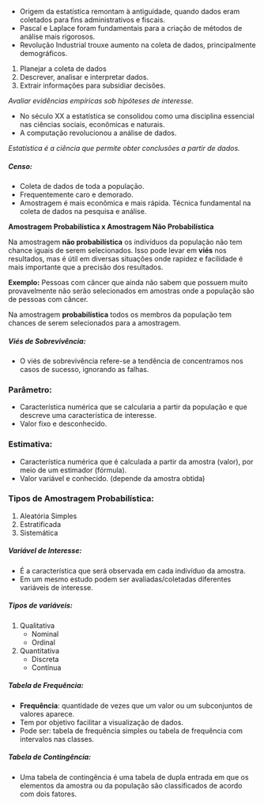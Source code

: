 - Origem da estatística remontam à antiguidade, quando dados eram coletados para fins administrativos e fiscais.
- Pascal e Laplace foram fundamentais para a criação de métodos de análise mais rigorosos. 
- Revolução Industrial trouxe aumento na coleta de dados, principalmente demográficos. 

1. Planejar a coleta de dados
2. Descrever, analisar e interpretar dados.
3. Extrair informações para subsidiar decisões.

_Avaliar evidências empíricas sob hipóteses de interesse._

- No século XX a estatística se consolidou como uma disciplina essencial nas ciências sociais, econômicas e naturais.
- A computação revolucionou a análise de dados.

_Estatística é a ciência que permite obter conclusões a partir de dados._

##### Censo:
- Coleta de dados de toda a população.
- Frequentemente caro e demorado.
- Amostragem é mais econômica e mais rápida. Técnica fundamental na coleta de dados na pesquisa e análise.

**Amostragem Probabilística x Amostragem Não Probabilística**

Na amostragem **não probabilística** os indivíduos da população não tem chance iguais de serem selecionados. Isso pode levar em **viés** nos resultados, mas é útil em diversas situações onde rapidez e facilidade é mais importante que a precisão dos resultados.

**Exemplo:** Pessoas com câncer que ainda não sabem que possuem muito provavelmente não serão selecionados em amostras onde a população são de pessoas com câncer.

Na amostragem **probabilística** todos os membros da população tem chances de serem selecionados para a amostragem.

##### Viés de Sobrevivência:
- O viés de sobrevivência refere-se a tendência de concentramos nos casos de sucesso, ignorando as falhas. 

### Parâmetro:
- Característica numérica que se calcularia a partir da população e que descreve uma característica de interesse.
- Valor fixo e desconhecido.
### Estimativa:
- Característica numérica que é calculada a partir da amostra (valor), por meio de um estimador (fórmula).
- Valor variável e conhecido. (depende da amostra obtida)

### Tipos de Amostragem Probabilística:
1. Aleatória Simples
2. Estratificada
3. Sistemática

##### Variável de Interesse:
- É a característica que será observada em cada indivíduo da amostra.
- Em um mesmo estudo podem ser avaliadas/coletadas diferentes variáveis de interesse.

##### Tipos de variáveis:
1. Qualitativa
	- Nominal
	- Ordinal
2. Quantitativa
	- Discreta
	- Contínua

##### Tabela de Frequência:
- **Frequência**: quantidade de vezes que um valor ou um subconjuntos de valores aparece. 
- Tem por objetivo facilitar a visualização de dados.
- Pode ser: tabela de frequência simples ou tabela de frequência com intervalos nas classes.

##### Tabela de Contingência:
- Uma tabela de contingência é uma tabela de dupla entrada em que os elementos da amostra ou da população são classificados de acordo com dois fatores.